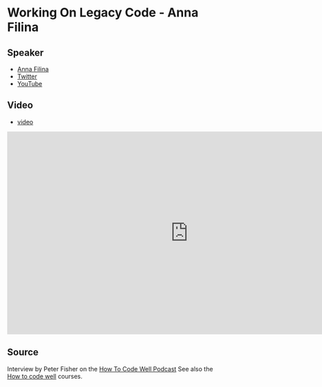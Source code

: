 # Working On Legacy Code - Anna Filina

## Speaker

* [Anna Filina](https://afilina.com/)
* [Twitter](https://twitter.com/afilina)
* [YouTube](https://www.youtube.com/channel/UCYY9AuXxLe7H5c3ZzfJ5CSA)

## Video

* [video](https://www.youtube.com/watch?v=kn9_cJfASMY)

<iframe width="840" height="472" src="https://www.youtube.com/embed/kn9_cJfASMY"
frameborder="0"
allow="accelerometer; autoplay; encrypted-media; gyroscope; picture-in-picture"
allowfullscreen>
</iframe>

## Source

Interview by Peter Fisher on the [How To Code Well Podcast](https://howtocodewell.fm/)
See also the [How to code well](https://www.howtocodewell.net/) courses.

